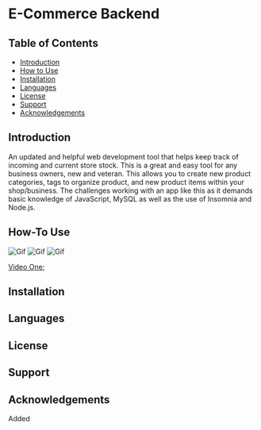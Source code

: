 # E-Commerce Backend
## Table of Contents
- [Introduction](#introduction)
- [How to Use](#how-to)
- [Installation](#installation)
- [Languages](#language)
- [License](#license)
- [Support](#support)
- [Acknowledgements](#acknowledgements)

## Introduction
An updated and helpful web development tool that helps keep track of incoming and current store stock. This is a great and easy tool for any business owners, new and veteran. This allows you to create new product categories, tags to organize product, and new product items within your shop/business. The challenges working with an app like this as it demands basic knowledge of JavaScript, MySQL as well as the use of Insomnia and Node.js.

## How-To Use
![Gif](https://github.com/VHarris113/e-commerce-backend/blob/4436840fcb1d730e7ae8b1ba2927ddd19ecaf8aa/assets/ecommerce1.gif)
![Gif]()
![Gif]()

[Video One](https://drive.google.com/file/d/1t9VPQ9DS8FpkUkFEJw7qnZqrxsG3r9BA/view);
## Installation



## Languages

## License

## Support
## Acknowledgements
Added